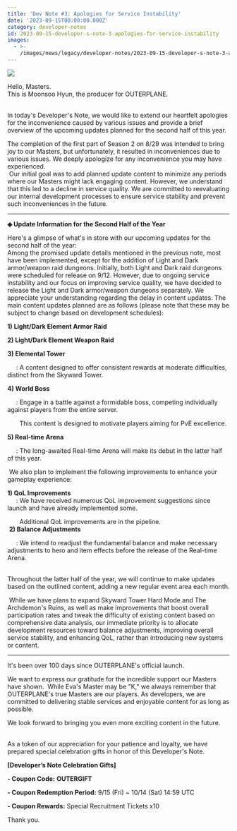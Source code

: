 ```yaml
---
title: 'Dev Note #3: Apologies for Service Instability'
date: '2023-09-15T00:00:00.000Z'
category: developer-notes
id: 2023-09-15-developer-s-note-3-apologies-for-service-instability
images:
  - >-
    /images/news/legacy/developer-notes/2023-09-15-developer-s-note-3-apologies-for-service-instability/2ca3c80182804225a6b2fc76bdf3eb97.webp
---
```


![](/images/news/legacy/developer-notes/2023-09-15-developer-s-note-3-apologies-for-service-instability/2ca3c80182804225a6b2fc76bdf3eb97.webp)  

Hello, Masters.                                                                                          
This is Moonsoo Hyun, the producer for OUTERPLANE.  
 

In today's Developer's Note, we would like to extend our heartfelt apologies for the inconvenience caused by various issues and provide a brief overview of the upcoming updates planned for the second half of this year.

  
The completion of the first part of Season 2 on 8/29 was intended to bring joy to our Masters, but unfortunately, it resulted in inconveniences due to various issues. We deeply apologize for any inconvenience you may have experienced.  
 Our initial goal was to add planned update content to minimize any periods where our Masters might lack engaging content. However, we understand that this led to a decline in service quality. We are committed to reevaluating our internal development processes to ensure service stability and prevent such inconveniences in the future.

* * *

**◈ Update Information for the Second Half of the Year**

  
Here's a glimpse of what's in store with our upcoming updates for the second half of the year:  
Among the promised update details mentioned in the previous note, most have been implemented, except for the addition of Light and Dark armor/weapon raid dungeons. Initially, both Light and Dark raid dungeons were scheduled for release on 9/12. However, due to ongoing service instability and our focus on improving service quality, we have decided to release the Light and Dark armor/weapon dungeons separately. We appreciate your understanding regarding the delay in content updates. The main content updates planned are as follows (please note that these may be subject to change based on development schedules):  
  
**1) Light/Dark Element Armor Raid**

**2) Light/Dark Element Weapon Raid**

**3) Elemental Tower**

     : A content designed to offer consistent rewards at moderate difficulties, distinct from the Skyward Tower.

**4) World Boss**

     : Engage in a battle against a formidable boss, competing individually against players from the entire server.

       This content is designed to motivate players aiming for PvE excellence.

**5) Real-time Arena**

     : The long-awaited Real-time Arena will make its debut in the latter half of this year.  
  
 We also plan to implement the following improvements to enhance your gameplay experience:

  
**1) QoL Improvements**  
     : We have received numerous QoL improvement suggestions since launch and have already implemented some.

       Additional QoL improvements are in the pipeline.  
 **2) Balance Adjustments**

     : We intend to readjust the fundamental balance and make necessary adjustments to hero and item effects before the release of the Real-time Arena.  
 

Throughout the latter half of the year, we will continue to make updates based on the outlined content, adding a new regular event area each month.  
  
 While we have plans to expand Skyward Tower Hard Mode and The Archdemon's Ruins, as well as make improvements that boost overall participation rates and tweak the difficulty of existing content based on comprehensive data analysis, our immediate priority is to allocate development resources toward balance adjustments, improving overall service stability, and enhancing QoL, rather than introducing new systems or content.

* * *

It's been over 100 days since OUTERPLANE's official launch.  
  
We want to express our gratitude for the incredible support our Masters have shown.  While Eva's Master may be "K," we always remember that OUTERPLANE's true Masters are our players. As developers, we are committed to delivering stable services and enjoyable content for as long as possible.

We look forward to bringing you even more exciting content in the future.  
 

As a token of our appreciation for your patience and loyalty, we have prepared special celebration gifts in honor of this Developer's Note.

**\[Developer’s Note Celebration Gifts\]**

**\- Coupon Code:** **OUTERGIFT**

**\- Coupon Redemption Period:** 9/15 (Fri) ~ 10/14 (Sat) 14:59 UTC

**\- Coupon Rewards:** Special Recruitment Tickets x10

Thank you.
